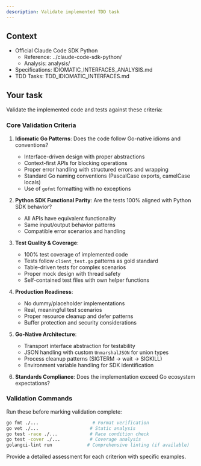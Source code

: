 ```yaml
---
description: Validate implemented TDD task
---
```


## Context

- Official Claude Code SDK Python
  - Reference: ../claude-code-sdk-python/
  - Analysis: analysis/
- Specifications: IDIOMATIC_INTERFACES_ANALYSIS.md
- TDD Tasks: TDD_IDIOMATIC_INTERFACES.md

## Your task

Validate the implemented code and tests against these criteria:

### Core Validation Criteria

1. **Idiomatic Go Patterns**: Does the code follow Go-native idioms and conventions?
   - Interface-driven design with proper abstractions
   - Context-first APIs for blocking operations
   - Proper error handling with structured errors and wrapping
   - Standard Go naming conventions (PascalCase exports, camelCase locals)
   - Use of `gofmt` formatting with no exceptions

2. **Python SDK Functional Parity**: Are the tests 100% aligned with Python SDK behavior?
   - All APIs have equivalent functionality
   - Same input/output behavior patterns
   - Compatible error scenarios and handling

3. **Test Quality & Coverage**: 
   - 100% test coverage of implemented code
   - Tests follow `client_test.go` patterns as gold standard
   - Table-driven tests for complex scenarios
   - Proper mock design with thread safety
   - Self-contained test files with own helper functions

4. **Production Readiness**: 
   - No dummy/placeholder implementations
   - Real, meaningful test scenarios
   - Proper resource cleanup and defer patterns
   - Buffer protection and security considerations

5. **Go-Native Architecture**:
   - Transport interface abstraction for testability
   - JSON handling with custom `UnmarshalJSON` for union types
   - Process cleanup patterns (SIGTERM → wait → SIGKILL)
   - Environment variable handling for SDK identification

6. **Standards Compliance**: Does the implementation exceed Go ecosystem expectations?

### Validation Commands

Run these before marking validation complete:
```bash
go fmt ./...                    # Format verification
go vet ./...                   # Static analysis
go test -race ./...            # Race condition check
go test -cover ./...           # Coverage analysis
golangci-lint run             # Comprehensive linting (if available)
```

Provide a detailed assessment for each criterion with specific examples.